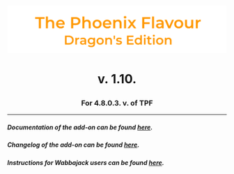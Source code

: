 ![image](images/Banner.png)
# <p align="center">v. 1.10.</p>
### <p align="center">For 4.8.0.3. v. of TPF</p>

---

##### Documentation of the add-on can be found [here](DOCUMENTATION.md).

##### Changelog of the add-on can be found [here](CHANGELOG.md).

##### Instructions for Wabbajack users can be found [here](WABBAJACK.md).
